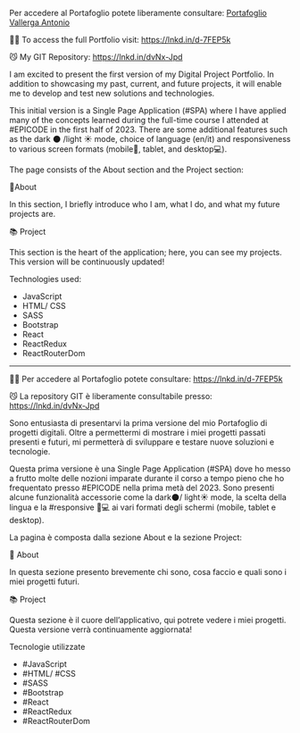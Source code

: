 Per accedere al Portafoglio potete liberamente consultare: [Portafoglio Vallerga Antonio](https://portfolio-vallerga.vercel.app/)

👨‍💻 To access the full Portfolio visit: https://lnkd.in/d-7FEP5k

😼 My GIT Repository: https://lnkd.in/dvNx-Jpd

I am excited to present the first version of my Digital Project Portfolio. In addition to showcasing my past, current, and future projects, it will enable me to develop and test new solutions and technologies.

This initial version is a Single Page Application (#SPA) where I have applied many of the concepts learned during the full-time course I attended at #EPICODE in the first half of 2023. There are some additional features such as the dark 🌑 /light ☀  mode, choice of language (en/it) and responsiveness to various screen formats (mobile📱, tablet, and desktop💻).

The page consists of the About section and the Project section:

🍳About

In this section, I briefly introduce who I am, what I do, and what my future projects are.

📚 Project

This section is the heart of the application; here, you can see my projects. This version will be continuously updated!

Technologies used:

- JavaScript
- HTML/ CSS
- SASS
- Bootstrap
- React
- ReactRedux
- ReactRouterDom

__________________________________________________________________

👨‍💻 Per accedere al Portafoglio potete consultare: https://lnkd.in/d-7FEP5k

😼 La repository GIT è liberamente consultabile presso: https://lnkd.in/dvNx-Jpd

Sono entusiasta di presentarvi la prima versione del mio Portafoglio di progetti digitali. Oltre a permettermi di mostrare i miei progetti passati presenti e futuri, mi permetterà di sviluppare e testare nuove soluzioni e tecnologie.

Questa prima versione è una Single Page Application (#SPA) dove ho messo a frutto molte delle nozioni imparate durante il corso a tempo pieno che ho frequentato presso #EPICODE nella prima metà del 2023. Sono presenti alcune funzionalità accessorie come la dark🌑/ light☀ mode, la scelta della lingua e la #responsive 📱💻 ai vari formati degli schermi (mobile, tablet e desktop).

La pagina è composta dalla sezione About e la sezione Project:

🍳 About

In questa sezione presento brevemente chi sono, cosa faccio e quali sono i miei progetti futuri. 

📚 Project

Questa sezione è il cuore dell’applicativo, qui potrete vedere i miei progetti. Questa versione verrà continuamente aggiornata!

Tecnologie utilizzate

- #JavaScript
- #HTML/ #CSS
- #SASS
- #Bootstrap
- #React
- #ReactRedux
- #ReactRouterDom

